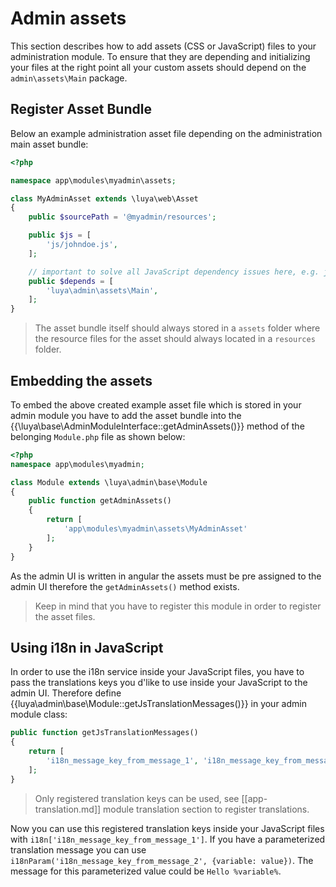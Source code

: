 # Admin assets

This section describes how to add assets (CSS or JavaScript) files to your administration module. To ensure that they are depending and initializing your files at the right point all your custom assets should depend on the `admin\assets\Main` package.

## Register Asset Bundle

Below an example administration asset file depending on the administration main asset bundle:

```php
<?php

namespace app\modules\myadmin\assets;

class MyAdminAsset extends \luya\web\Asset
{
    public $sourcePath = '@myadmin/resources';

    public $js = [
        'js/johndoe.js',
    ];

    // important to solve all JavaScript dependency issues here, e.g. jQuery, bower, angular, ...
    public $depends = [
        'luya\admin\assets\Main',
    ];
}
```

> The asset bundle itself should always stored in a `assets` folder where the resource files for the asset should always located in a `resources` folder.

## Embedding the assets

To embed the above created example asset file which is stored in your admin module you have to add the asset bundle into the {{\luya\base\AdminModuleInterface::getAdminAssets()}} method of the belonging `Module.php` file as shown below:

```php
<?php
namespace app\modules\myadmin;

class Module extends \luya\admin\base\Module
{
    public function getAdminAssets()
    {
        return [
            'app\modules\myadmin\assets\MyAdminAsset'
        ];
    }
}
```

As the admin UI is written in angular the assets must be pre assigned to the admin UI therefore the `getAdminAssets()` method exists.

> Keep in mind that you have to register this module in order to register the asset files.

## Using i18n in JavaScript

In order to use the i18n service inside your JavaScript files, you have to pass the translations keys you d'like to use inside your JavaScript to the admin UI. Therefore define {{luya\admin\base\Module::getJsTranslationMessages()}} in your admin module class:

```php
public function getJsTranslationMessages()
{
    return [
        'i18n_message_key_from_message_1', 'i18n_message_key_from_message_2', // ...
    ];
}
```

> Only registered translation keys can be used, see [[app-translation.md]] module translation section to register translations.

Now you can use this registered translation keys inside your JavaScript files with `i18n['i18n_message_key_from_message_1']`. If you have a parameterized translation message you can use `i18nParam('i18n_message_key_from_message_2', {variable: value})`. The message for this parameterized value could be `Hello %variable%`.
